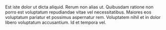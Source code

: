Est iste dolor ut dicta aliquid. Rerum non alias ut. Quibusdam ratione non porro est voluptatum repudiandae vitae vel necessitatibus. Maiores eos voluptatum pariatur et possimus aspernatur rem. Voluptatem nihil et in dolor libero voluptatum accusantium. Id et tempora vel.